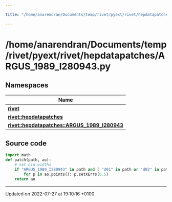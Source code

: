 ```yaml
---

title: "/home/anarendran/Documents/temp/rivet/pyext/rivet/hepdatapatches/ARGUS_1989_I280943.py"

---
```


# /home/anarendran/Documents/temp/rivet/pyext/rivet/hepdatapatches/ARGUS_1989_I280943.py



## Namespaces

| Name           |
| -------------- |
| **[rivet](http://example.org/namespaces/namespacerivet/)**  |
| **[rivet::hepdatapatches](http://example.org/namespaces/namespacerivet_1_1hepdatapatches/)**  |
| **[rivet::hepdatapatches::ARGUS_1989_I280943](http://example.org/namespaces/namespacerivet_1_1hepdatapatches_1_1argus__1989__i280943/)**  |




## Source code

```python
import math
def patch(path, ao):
    # set bin widths
    if "ARGUS_1989_I280943" in path and ( "d01" in path or "d02" in path) :
        for p in ao.points(): p.setXErrs(0.5)
    return ao
```


-------------------------------

Updated on 2022-07-27 at 19:10:16 +0100
